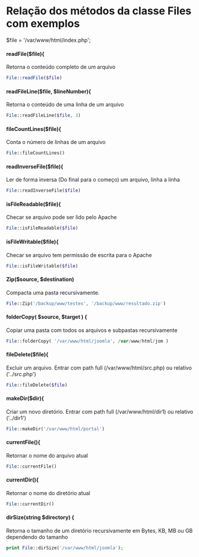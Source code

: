 # Relação dos métodos da classe Files com exemplos

$file = '/var/www/html/index.php';

#### readFile($file){

Retorna o conteúdo completo de um arquivo
```php
File::readFile($file)
```
#### readFileLine($file, $lineNumber){

Retorna o conteúdo de uma linha de um arquivo
```php
File::readFileLine($file, 3)
```
#### fileCountLines($file){

Conta o número de linhas de um arquivo
```php
File::fileCountLines()
```
#### readInverseFile($file){

Ler de forma inversa (Do final para o começo) um arquivo, linha a linha
```php
File::readInverseFile($file)
```
#### isFileReadable($file){

Checar se arquivo pode ser lido pelo Apache
```php
File::isFileReadable($file)
```
#### isFileWritable($file){

Checar se arquivo tem permissão de escrita para o Apache
```php
File::isFileWritable($file)
```
#### Zip($source, $destination)

Compacta uma pasta recursivamente.
```php
File::Zip('/backup/www/testes', '/backup/www/resultado.zip')
```
#### folderCopy( $source, $target ) {

Copiar uma pasta com todos os arquivos e subpastas recursivamente
```php
File::folderCopy( '/var/www/html/joomla', /var/www/html/jom )
```
#### fileDelete($file){

Excluir um arquivo. Entrar com path full (/var/www/html/src.php) ou relativo ('../src.php')
```php
File::fileDelete($file)
```
#### makeDir($dir){

Criar um novo diretório. Entrar com path full (/var/www/html/dir1) ou relativo ('../dir1')
```php
File::makeDir('/var/www/html/portal')
```
#### currentFile(){

Retornar o nome do arquivo atual
```php
File::currentFile()
```
#### currentDir(){

Retornar o nome do diretório atual
```php
File::currentDir()
```
#### dirSize(string $directory) {

Retorna o tamanho de um diretório recursivamente em Bytes, KB, MB ou GB dependendo do tamanho
```php
print File::dirSize('/var/www/html/joomla');
```   

